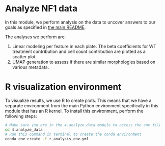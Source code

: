 # Analyze NF1 data

In this module, we perform analysis on the data to uncover answers to our goals as specified in [the main README](../README.md).

The analyses we perform are:

1. Linear modeling per feature in each plate. The beta coefficients for WT treatment contribution and cell count contribution are plotted as a scatter plot.
2. UMAP generation to assess if there are similar morphologies based on various metadata.

# R visualization environment

To visualize results, we use R to create plots. 
This means that we have a separate environment from the main Python environment specifically in this module that has an R kernel.
To install this environment, perform the following steps:

```bash
# Make sure you are in the 4.analyze_data module to access the env file
cd 4.analyze_data
# Run this command in terminal to create the conda environment
conda env create -f r_analysis_env.yml
```
